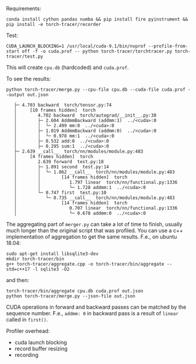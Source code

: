 Requirements:

```conda install cython pandas numba && pip install fire pyinstrument && pip install -e torch-tracer/recorder```

Test:

```CUDA_LAUNCH_BLOCKING=1 /usr/local/cuda-9.1/bin/nvprof --profile-from-start off -f -o cuda.prof -- python torch-tracer/torchtracer.py torch-tracer/test.py```

This will create `cpu.db` (hardcoded) and `cuda.prof`.

To see the results:

```python torch-tracer/merge.py --cpu-file cpu.db --cuda-file cuda.prof --output out.json```

```
   ├─ 4.703 backward  torch/tensor.py:74
   │     [10 frames hidden]  torch
   │        4.702 backward  torch/autograd/__init__.py:38
   │        ├─ 2.604 AddmmBackward (addmm:1)  ../<cuda>:0
   │        │  └─ 2.499 mm:0  ../<cuda>:0
   │        ├─ 1.019 AddmmBackward (addmm:0)  ../<cuda>:0
   │        │  └─ 0.978 mm:1  ../<cuda>:0
   │        ├─ 0.532 add:0  ../<cuda>:0
   │        ├─ 0.295 sum:1  ../<cuda>:0
   ├─ 2.639 __call__  torch/nn/modules/module.py:483
   │     [4 frames hidden]  torch
   │        2.639 forward  test.py:18
   │        ├─ 1.891 second  test.py:14
   │        │  └─ 1.862 __call__  torch/nn/modules/module.py:483
   │        │        [14 frames hidden]  torch
   │        │           1.797 linear  torch/nn/functional.py:1336
   │        │           └─ 1.728 addmm:1  ../<cuda>:0
   │        └─ 0.747 first  test.py:10
   │           └─ 0.735 __call__  torch/nn/modules/module.py:483
   │                 [14 frames hidden]  torch
   │                    0.707 linear  torch/nn/functional.py:1336
   │                    └─ 0.678 addmm:0  ../<cuda>:0
```

The aggregating part of `merger.py` can take a lot of time to finish, usually much longer than the original script that was profiled. You can use a c++ implementation of aggregation to get the same results. F.e., on ubuntu 18.04:

```
sudo apt-get install libsqlite3-dev
mkdir torch-tracer/bin
g++ torch-tracer/aggregate.cpp -o torch-tracer/bin/aggregate --std=c++17 -l sqlite3 -O2
```

and then:

```
torch-tracer/bin/aggregate cpu.db cuda.prof out.json
python torch-tracer/merge.py --json-file out.json
```

CUDA operations in forward and backward passes can be matched by the sequence number. F.e., `addmm: 0` in backward pass is a result of `linear` called in `first()`.

Profiler overhead:
 * cuda launch blocking
 * record buffer resizing
 * recording
